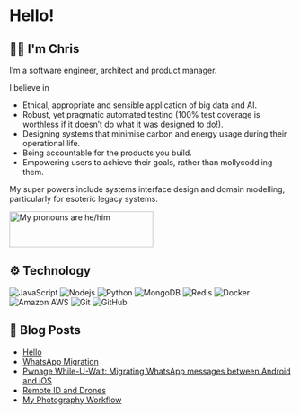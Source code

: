 # Hello!
## 👋🏻 I'm Chris
I’m a software engineer, architect and product manager.

I believe in

* Ethical, appropriate and sensible application of big data and AI.
* Robust, yet pragmatic automated testing (100% test coverage is worthless if it doesn’t do what it was designed to do!).
* Designing systems that minimise carbon and energy usage during their operational life.
* Being accountable for the products you build.
* Empowering users to achieve their goals, rather than mollycoddling them.

My super powers include systems interface design and domain modelling, particularly for esoteric legacy systems.

<a href="https://pronouns.vercel.app" title="Add pronouns to your own profile">
  <img src="https://pronouns.vercel.app/he/him?gradient=purple%20love" width="256" height="64" alt="My pronouns are he/him">
</a>

## ⚙️ Technology
![JavaScript](https://img.shields.io/badge/-JavaScript-black?style=for-the-badge&logo=javascript)
![Nodejs](https://img.shields.io/badge/-Nodejs-black?style=for-the-badge&logo=Node.js)
![Python](https://img.shields.io/badge/-Python-black?style=for-the-badge&logo=Python)
![MongoDB](https://img.shields.io/badge/-MongoDB-black?style=for-the-badge&logo=mongodb)
![Redis](https://img.shields.io/badge/-Redis-black?style=for-the-badge&logo=Redis)
![Docker](https://img.shields.io/badge/-Docker-black?style=for-the-badge&logo=docker)
![Amazon AWS](https://img.shields.io/badge/Amazon%20AWS-232F3E?style=for-the-badge&logo=amazon-aws)
![Git](https://img.shields.io/badge/-Git-black?style=for-the-badge&logo=git)
![GitHub](https://img.shields.io/badge/-GitHub-181717?style=for-the-badge&logo=github)

## 📝 Blog Posts
<!-- BLOG-POST-LIST:START -->
- [Hello](https://naxxfish.net/hello/)
- [WhatsApp Migration](https://naxxfish.net/whatsapp-keychange/)
- [Pwnage While-U-Wait: Migrating WhatsApp messages between Android and iOS](https://naxxfish.net/whatsapp-android-to-iphone/)
- [Remote ID and Drones](https://naxxfish.net/2020/03/08/remote-id-and-drones/)
- [My Photography Workflow](https://naxxfish.net/2019/12/08/my-photography-workflow/)
<!-- BLOG-POST-LIST:END -->